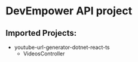 # DevEmpower API project

## Imported Projects:

-  youtube-url-generator-dotnet-react-ts
   -  VideosController
